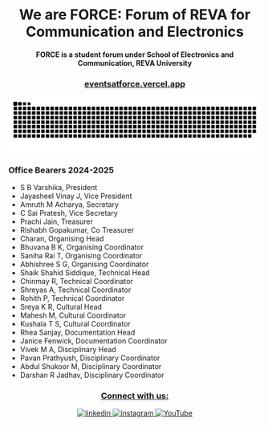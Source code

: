 <div align="center">
<h1 align="center">We are FORCE: Forum of REVA for Communication and Electronics</h1>
<h4 align="center">FORCE is a student forum under School of Electronics and Communication, REVA University</h4>
</div>

<h3 align="center"><a href="https://eventsatforce.vercel.app" target="_blank">eventsatforce.vercel.app</a></h3>

<picture>
  <source
    media="(prefers-color-scheme: dark)"
    srcset="https://raw.githubusercontent.com/platane/snk/output/github-contribution-grid-snake-dark.svg"
  />
  <source
    media="(prefers-color-scheme: light)"
    srcset="https://raw.githubusercontent.com/platane/snk/output/github-contribution-grid-snake.svg"
  />
  <img
    alt="github contribution grid snake animation"
    src="https://raw.githubusercontent.com/platane/snk/output/github-contribution-grid-snake.svg"
  />
</picture>

<h3 align="left">Office Bearers 2024-2025</h3>
<p align="center">
  <ul>
    <li>S B Varshika, President</li>
    <li>Jayasheel Vinay J, Vice President</li>
    <li>Amruth M Acharya, Secretary</li>
    <li> C Sai Pratesh, Vice Secretary</li>
    <li>Prachi Jain, Treasurer</li>
    <li>Rishabh Gopakumar, Co Treasurer</li>
    <li>Charan, Organising Head</li>
    <li>Bhuvana B K, Organising Coordinator</li>
    <li>Saniha Rai T, Organising Coordinator</li>
    <li>Abhishree S G, Organising Coordinator</li>
    <li>Shaik Shahid Siddique, Technical Head</li>
    <li>Chinmay R, Technical Coordinator</li>
    <li>Shreyas A, Technical Coordinator</li>
    <li>Rohith P, Technical Coordinator</li>
    <li>Sreya K R, Cultural Head</li>
    <li>Mahesh M, Cultural Coordinator</li>
    <li>Kushala T S, Cultural Coordinator</li>
    <li>Rhea Sanjay, Documentation Head</li>
    <li>Janice Fenwick, Documentation Coordinator</li>
    <li>Vivek M A, Disciplinary Head</li>
    <li>Pavan Prathyush, Disciplinary Coordinator</li>
    <li>Abdul Shukoor M, Disciplinary Coordinator</li>
    <li>Darshan R Jadhav, Disciplinary Coordinator</li>
  </ul>
</p>

<div align="center">
<h3 align="center"><a href="mailto:eventsatforce@gmail.com" target="_blank">Connect with us:</a></h3>

<a href="https://www.linkedin.com/company/eventsatforce/" target="_blank">
<img src=https://img.shields.io/badge/linkedin-%2300acee.svg?color=405DE6&style=for-the-badge&logo=linkedin&logoColor=white alt=linkedin style="margin-bottom: 5px;" />

<a href="https://www.instagram.com/eventsatforce/" target="_blank">
<img src=https://img.shields.io/badge/instagram-%ff5851db.svg?color=C13584&style=for-the-badge&logo=instagram&logoColor=white alt=instagram style="margin-bottom: 5px;" />
</a>

<a href="https://www.youtube.com/@eventsatforce" target="_blank">
<img src=https://img.shields.io/badge/youtube-%2300acee.svg?color=FF0000&style=for-the-badge&logo=youtube&logoColor=white alt=YouTube style="margin-bottom: 5px;" />
</a>

</div>
